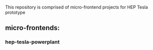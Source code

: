 This repository is comprised of micro-frontend projects for HEP Tesla prototype

## micro-frontends:

### hep-tesla-powerplant